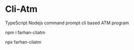 # Cli-Atm
TypeScript Nodejs command prompt cli based ATM program

npm i farhan-cliatm

npx farhan-cliatm
